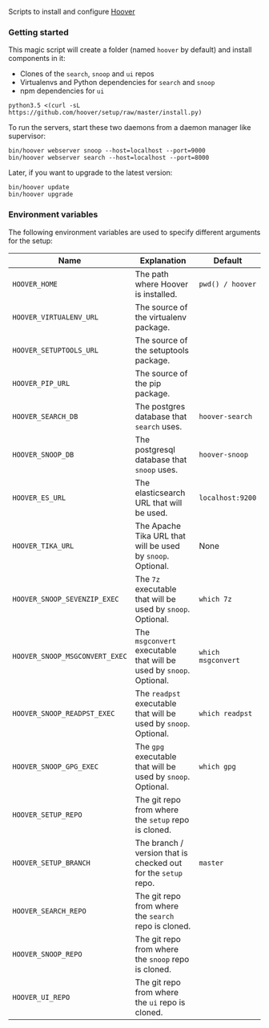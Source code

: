 Scripts to install and configure [Hoover](https://hoover.github.io)

### Getting started
This magic script will create a folder (named `hoover` by default) and install
components in it:

* Clones of the `search`, `snoop` and `ui` repos
* Virtualenvs and Python dependencies for `search` and `snoop`
* npm dependencies for `ui`

```shell
python3.5 <(curl -sL https://github.com/hoover/setup/raw/master/install.py)
```

To run the servers, start these two daemons from a daemon manager like
supervisor:

```shell
bin/hoover webserver snoop --host=localhost --port=9000
bin/hoover webserver search --host=localhost --port=8000
```

Later, if you want to upgrade to the latest version:

```shell
bin/hoover update
bin/hoover upgrade
```

### Environment variables

The following environment variables are used to specify different arguments for the setup:

| Name                           | Explanation                                                         | Default            |
|--------------------------------|---------------------------------------------------------------------|--------------------|
| `HOOVER_HOME`                  | The path where Hoover is installed.                                 | `pwd() / hoover`   |
| `HOOVER_VIRTUALENV_URL`        | The source of the virtualenv package.                               |                    |
| `HOOVER_SETUPTOOLS_URL`        | The source of the setuptools package.                               |                    |
| `HOOVER_PIP_URL`               | The source of the pip package.                                      |                    |
| `HOOVER_SEARCH_DB`             | The postgres database that `search` uses.                           | `hoover-search`    |
| `HOOVER_SNOOP_DB`              | The postgresql database that `snoop` uses.                          | `hoover-snoop`     |
| `HOOVER_ES_URL`                | The elasticsearch URL that will be used.                            | `localhost:9200`   |
| `HOOVER_TIKA_URL`              | The Apache Tika URL that will be used by `snoop`. Optional.         |  None              |
| `HOOVER_SNOOP_SEVENZIP_EXEC`   | The `7z` executable that will be used by `snoop`. Optional.         | `which 7z`         |
| `HOOVER_SNOOP_MSGCONVERT_EXEC` | The `msgconvert` executable that will be used by `snoop`. Optional. | `which msgconvert` |
| `HOOVER_SNOOP_READPST_EXEC`    | The `readpst` executable that will be used by `snoop`. Optional.    | `which readpst`    |
| `HOOVER_SNOOP_GPG_EXEC`        | The `gpg` executable that will be used by `snoop`. Optional.        | `which gpg`        |
| `HOOVER_SETUP_REPO`            | The git repo from where the `setup` repo is cloned.                 |                    |
| `HOOVER_SETUP_BRANCH`          | The branch / version that is checked out for the `setup` repo.      | `master`           |
| `HOOVER_SEARCH_REPO`           | The git repo from where the `search` repo is cloned.                |                    |
| `HOOVER_SNOOP_REPO`            | The git repo from where the `snoop` repo is cloned.                 |                    |
| `HOOVER_UI_REPO`               | The git repo from where the `ui` repo is cloned.                    |                    |

